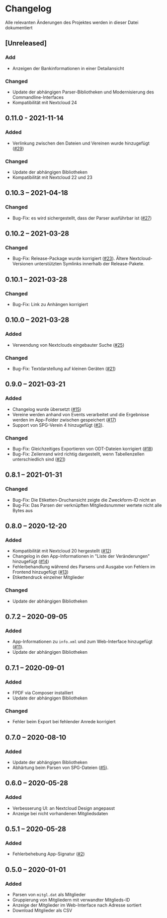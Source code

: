 # Changelog
Alle relevanten Änderungen des Projektes werden in dieser Datei dokumentiert

## [Unreleased]
### Add
- Anzeigen der Bankinformationen in einer Detailansicht
### Changed
- Update der abhängigen Parser-Bibliotheken und Modernisierung des Commandline-Interfaces
- Kompatibilität mit Nextcloud 24

## 0.11.0 - 2021-11-14 
### Added
- Verlinkung zwischen den Dateien und Vereinen wurde hinzugefügt ([#29](https://gitlab.com/schrieveslaach/nextcloud-spgverein-app/-/issues/29))
### Changed
- Update der abhängigen Bibliotheken
- Kompatibilität mit Nextcloud 22 und 23

## 0.10.3 – 2021-04-18
### Changed
- Bug-Fix: es wird sichergestellt, dass der Parser ausführbar ist ([#27](https://gitlab.com/schrieveslaach/nextcloud-spgverein-app/-/issues/27))

## 0.10.2 – 2021-03-28
### Changed
- Bug-Fix: Release-Package wurde korrigiert ([#23](https://gitlab.com/schrieveslaach/nextcloud-spgverein-app/-/issues/23)). Ältere Nextcloud-Versionen unterstützten Symlinks innerhalb der Release-Pakete.

## 0.10.1 – 2021-03-28
### Changed
- Bug-Fix: Link zu Anhängen korrigiert

## 0.10.0 – 2021-03-28
### Added
- Verwendung von Nextclouds eingebauter Suche ([#25](https://gitlab.com/schrieveslaach/nextcloud-spgverein-app/-/issues/25))
### Changed
- Bug-Fix: Textdarstellung auf kleinen Geräten ([#21](https://gitlab.com/schrieveslaach/nextcloud-spgverein-app/-/issues/21))

## 0.9.0 – 2021-03-21
### Added
- Changelog wurde übersetzt ([#15](https://gitlab.com/schrieveslaach/nextcloud-spgverein-app/-/issues/15))
- Vereine werden anhand von Events verarbeitet und die Ergebnisse werden im App-Folder zwischen gespeichert ([#17](https://gitlab.com/schrieveslaach/nextcloud-spgverein-app/-/issues/17))
- Support von SPG-Verein 4 hinzugefügt ([#3](https://gitlab.com/schrieveslaach/nextcloud-spgverein-app/-/issues/3)).
### Changed
- Bug-Fix: Gleichzeitiges Exportieren von ODT-Dateien korrigiert ([#18](https://gitlab.com/schrieveslaach/nextcloud-spgverein-app/-/issues/18))
- Bug-Fix: Zeilenrand wird richtig dargestellt, wenn Tabellenzellen unterschiedlich sind ([#21](https://gitlab.com/schrieveslaach/nextcloud-spgverein-app/-/issues/21))

## 0.8.1 – 2021-01-31
### Changed
- Bug-Fix: Die Etiketten-Druchansicht zeigte die Zweckform-ID nicht an
- Bug-Fix: Das Parsen der verknüpften Mitgliedsnummer wertete nicht alle Bytes aus

## 0.8.0 – 2020-12-20
### Added
- Kompatibilität mit Nextcloud 20 hergestellt ([#12](https://gitlab.com/schrieveslaach/nextcloud-spgverein-app/-/issues/12))
- Changelog in den App-Informationen in "Liste der Veränderungen" hinzugefügt ([#14](https://gitlab.com/schrieveslaach/nextcloud-spgverein-app/-/issues/14))
- Fehlerbehandlung während des Parsens und Ausgabe von Fehlern im Frontend hinzugefügt ([#13](https://gitlab.com/schrieveslaach/nextcloud-spgverein-app/-/issues/13))
- Etikettendruck einzelner Mitglieder

### Changed
- Update der abhängigen Bibliotheken

## 0.7.2 – 2020-09-05
### Added
- App-Informationen zu `info.xml` und zum Web-Interface hinzugefügt ([#11](https://gitlab.com/schrieveslaach/nextcloud-spgverein-app/-/issues/11)).
- Update der abhängigen Bibliotheken

## 0.7.1 – 2020-09-01
### Added
- FPDF via Composer installiert
- Update der abhängigen Bibliotheken

### Changed
- Fehler beim Export bei fehlender Anrede korrigiert

## 0.7.0 – 2020-08-10
### Added
- Update der abhängigen Bibliotheken
- Abhärtung beim Parsen von SPG-Dateien ([#5](https://gitlab.com/schrieveslaach/nextcloud-spgverein-app/-/issues/5)).

## 0.6.0 – 2020-05-28
### Added
- Verbesserung UI: an Nextcloud Design angepasst
- Anzeige bei nicht vorhandenen Mitgliedsdaten

## 0.5.1 – 2020-05-28
### Added
- Fehlerbehebung App-Signatur ([#2](https://gitlab.com/schrieveslaach/nextcloud-spgverein-app/-/issues/2))

## 0.5.0 – 2020-01-01
### Added
- Parsen von `mitgl.dat` als Mitglieder
- Gruppierung von Mitgliedern mit verwandter Mitglieds-ID 
- Anzeige der Mitglieder im Web-Interface nach Adresse sortiert
- Download Mitglieder als CSV
